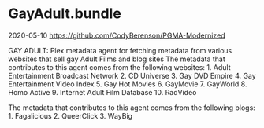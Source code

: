 # GayAdult.bundle

2020-05-10
https://github.com/CodyBerenson/PGMA-Modernized

GAY ADULT:
Plex metadata agent for fetching metadata from various websites that sell gay Adult Films and blog sites
The metadata that contributes to this agent comes from the following websites:
    1. Adult Entertainment Broadcast Network
    2. CD Universe
    3. Gay DVD Empire
    4. Gay Entertainment Video Index
    5. Gay Hot Movies
    6. GayMovie
    7. GayWorld
    8. Homo Active
    9. Internet Adult Film Database
   10. RadVideo

The metadata that contributes to this agent comes from the following blogs:
    1. Fagalicious
	2. QueerClick
    3. WayBig